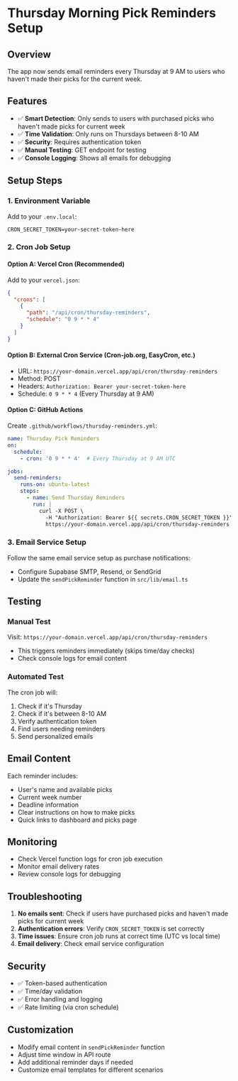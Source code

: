# Thursday Morning Pick Reminders Setup

## Overview
The app now sends email reminders every Thursday at 9 AM to users who haven't made their picks for the current week.

## Features
- ✅ **Smart Detection**: Only sends to users with purchased picks who haven't made picks for current week
- ✅ **Time Validation**: Only runs on Thursdays between 8-10 AM
- ✅ **Security**: Requires authentication token
- ✅ **Manual Testing**: GET endpoint for testing
- ✅ **Console Logging**: Shows all emails for debugging

## Setup Steps

### 1. Environment Variable
Add to your `.env.local`:
```
CRON_SECRET_TOKEN=your-secret-token-here
```

### 2. Cron Job Setup

#### Option A: Vercel Cron (Recommended)
Add to your `vercel.json`:
```json
{
  "crons": [
    {
      "path": "/api/cron/thursday-reminders",
      "schedule": "0 9 * * 4"
    }
  ]
}
```

#### Option B: External Cron Service (Cron-job.org, EasyCron, etc.)
- URL: `https://your-domain.vercel.app/api/cron/thursday-reminders`
- Method: POST
- Headers: `Authorization: Bearer your-secret-token-here`
- Schedule: `0 9 * * 4` (Every Thursday at 9 AM)

#### Option C: GitHub Actions
Create `.github/workflows/thursday-reminders.yml`:
```yaml
name: Thursday Pick Reminders
on:
  schedule:
    - cron: '0 9 * * 4'  # Every Thursday at 9 AM UTC

jobs:
  send-reminders:
    runs-on: ubuntu-latest
    steps:
      - name: Send Thursday Reminders
        run: |
          curl -X POST \
            -H "Authorization: Bearer ${{ secrets.CRON_SECRET_TOKEN }}" \
            https://your-domain.vercel.app/api/cron/thursday-reminders
```

### 3. Email Service Setup
Follow the same email service setup as purchase notifications:
- Configure Supabase SMTP, Resend, or SendGrid
- Update the `sendPickReminder` function in `src/lib/email.ts`

## Testing

### Manual Test
Visit: `https://your-domain.vercel.app/api/cron/thursday-reminders`
- This triggers reminders immediately (skips time/day checks)
- Check console logs for email content

### Automated Test
The cron job will:
1. Check if it's Thursday
2. Check if it's between 8-10 AM
3. Verify authentication token
4. Find users needing reminders
5. Send personalized emails

## Email Content
Each reminder includes:
- User's name and available picks
- Current week number
- Deadline information
- Clear instructions on how to make picks
- Quick links to dashboard and picks page

## Monitoring
- Check Vercel function logs for cron job execution
- Monitor email delivery rates
- Review console logs for debugging

## Troubleshooting
1. **No emails sent**: Check if users have purchased picks and haven't made picks for current week
2. **Authentication errors**: Verify `CRON_SECRET_TOKEN` is set correctly
3. **Time issues**: Ensure cron job runs at correct time (UTC vs local time)
4. **Email delivery**: Check email service configuration

## Security
- ✅ Token-based authentication
- ✅ Time/day validation
- ✅ Error handling and logging
- ✅ Rate limiting (via cron schedule)

## Customization
- Modify email content in `sendPickReminder` function
- Adjust time window in API route
- Add additional reminder days if needed
- Customize email templates for different scenarios 